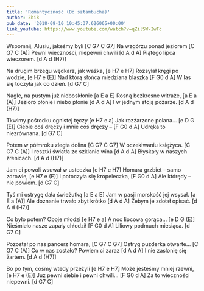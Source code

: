 ```yaml
---
title: 'Romantyczność (Do sztambucha)'
author: Zbik
pub_date: '2018-09-10 10:45:37.626065+00:00'
link_youtube: https://www.youtube.com/watch?v=qZilSW-IwTc
---
```


Wspomnij, Alusiu, jakeśmy byli [C G7 C G7]
Na wzgórzu ponad jeziorem [C G7 C (A)]
Pewni wieczności, niepewni chwili [d A d A]
Piątego lipca wieczorem. [d A d (H7)]

Na drugim brzegu wędkarz, jak ważka, [e H7 e H7]
Rozsyłał kręgi po wodzie, [e H7 e (E)]
Nad którą słońca miedziana blaszka [F G0 d A]
W las się toczyła jak co dzień. [d G7 C]

Nagle, na pustym już nieboskłonie [a E a E]
Rosną bezkresne witraże, [a E a (A)]
Jezioro płonie i niebo płonie [d A d A]
I w jednym stoją pożarze. [d A d (H7)]

Tkwimy pośrodku ognistej tęczy [e H7 e a]
Jak rozżarzone polana… [e D G (E)]
Ciebie coś dręczy i mnie coś dręczy – [F G0 d A]
Udręka to niezrównana. [d G7 C]

Potem w półmroku zległa dolina [C G7 C G7]
W oczekiwaniu księżyca. [C G7 C (A)]
I resztki światła ze szklanic wina [d A d A]
Błyskały w naszych źrenicach. [d A d (H7)]

Jam ci powoli wsuwał w usteczka [e H7 e H7]
Homara grzbiet – samo zdrowie, [e H7 e (E)]
I potoczyła się kropeleczka, [F G0 d A]
Ale którędy – nie powiem. [d G7 C]

Tyś mi ostrygę dała świeżutką [a E a E]
Jam w pasji morskość jej wsysał. [a E a (A)]
Ale doznanie trwało zbyt krótko [d A d A]
Żebym je zdołał opisać. [d A d (H7)]

Co było potem? Oboje młodzi [e H7 e a]
A noc lipcowa gorąca… [e D G (E)]
Nieśmiało nasze zapały chłodził [F G0 d A]
Liliowy podmuch miesiąca. [d G7 C]

Pozostał po nas pancerz homara, [C G7 C G7]
Ostryg puzderka otwarte… [C G7 C (A)]
Co w nas zostało? Powiem ci zaraz [d A d A]
I nie zasłonię się żartem. [d A d (H7)]

Bo po tym, cośmy wtedy przeżyli [e H7 e H7]
Może jesteśmy mniej rzewni, [e H7 e (E)]
Już pewni siebie i pewni chwili… [F G0 d A]
Za to wieczności niepewni. [d G7 C]